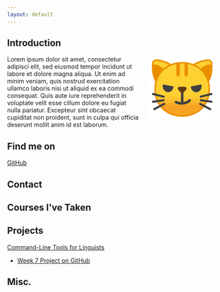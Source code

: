 ```yaml
---
layout: default
---
```


## Introduction

<img src="assets/images/Google-Noto-Emoji-Smileys-10109-cat-face-with-wry-smile.1024.png" alt="Photo" hspace="20" width="30%" align="right"/> Lorem ipsum dolor sit amet, consectetur adipisci elit, sed eiusmod tempor incidunt ut labore et dolore magna aliqua. Ut enim ad minim veniam, quis nostrud exercitation ullamco laboris nisi ut aliquid ex ea commodi consequat. Quis aute iure reprehenderit in voluptate velit esse cillum dolore eu fugiat nulla pariatur. Excepteur sint obcaecat cupiditat non proident, sunt in culpa qui officia deserunt mollit anim id est laborum.

## Find me on

[GitHub](https://github.com/shamaanikala)

## Contact

<!-- My email address is of the form first_name.last_name@helsinki.fi. -->

## Courses I've Taken

<!-- [Enjoying Cheese I](https://courses.helsinki.fi/enjoying-cheese-I), fall 2018 -->

<!-- [Feline Avoidance](https://courses.helsinki.fi/feline-avoidance), fall 2018 -->

## Projects

[Command-Line Tools for Linguists][cmdline-course-page]

- [Week 7 Project on GitHub](https://github.com/shamaanikala/cmdline-course)

## Misc.

<!-- [Gotta Love Cheese](https://en.wikipedia.org/wiki/Cheese) -->

[cmdline-course-page]: https://studies.helsinki.fi/kurssit/toteutus/hy-opt-cur-2324-261401a1-c550-4436-91b9-7edf4a1a3b57
